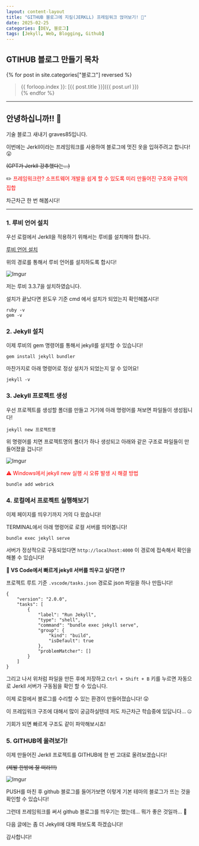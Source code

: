 ```yaml
---
layout: content-layout
title: "GITHUB 블로그에 지킬(JERKLL) 프레임워크 얹어보기! 🥸"
date: 2025-02-25
categories: [DEV, 블로그]
tags: [Jekyll, Web, Blogging, Github]
---
```


## GTIHUB 블로그 만들기 목차

{% for post in site.categories["블로그"] reversed %}
> {{ forloop.index }}: [{{ post.title }}]({{ post.url }})    
{% endfor %}

---

## 안녕하십니까!! 🧐

기술 블로그 새내기 graves85입니다.

이번에는 Jerkll이라는 프레임워크를 사용하여 블로그에 멋진 옷을 입혀주려고 합니다! 😮

~~(GPT가 Jerkll 강추했다는...)~~

✏️ <span style="color: red;">프레임워크란? 소프트웨어 개발을 쉽게 할 수 있도록 미리 만들어진 구조와 규칙의 집합</span>

차근차근 한 번 해봅시다!

---

### 1. 루비 언어 설치

우선 로컬에서 Jerkll을 적용하기 위해서는 루비를 설치해야 합니다.

[루비 언어 설치](https://rubyinstaller.org/)

위의 경로를 통해서 루비 언어를 설치하도록 합시다!

![Imgur](https://i.imgur.com/lU73lxm.png)

저는 루비 3.3.7을 설치하였습니다.

설치가 끝났다면 윈도우 기준 cmd 에서 설치가 되었는지 확인해봅시다!

```
ruby -v
gem -v
```

### 2. Jekyll 설치

이제 루비의 gem 명령어를 통해서 jekyll를 설치할 수 있습니다!

```
gem install jekyll bundler
```

마찬가지로 아래 명령어로 정상 설치가 되었는지 알 수 있어요!

```
jekyll -v
```

### 3. Jekyll 프로젝트 생성

우선 프로젝트를 생성할 폴더를 만들고 거기에 아래 명령어를 쳐보면 파일들이 생성됩니다!

```
jekyll new 프로젝트명
```

위 명령어를 치면 프로젝트명의 폴더가 하나 생성되고 아래와 같은 구조로 파일들이 만들어졌을 겁니다!

![Imgur](https://i.imgur.com/RKZbfue.png)

<span style="color: red;"> ⚠ Windows에서 jekyll new 실행 시 오류 발생 시 해결 방법 </span>

```
bundle add webrick
```

### 4. 로컬에서 프로젝트 실행해보기

이제 페이지를 띄우기까지 거의 다 왔습니다!

TERMINAL에서 아래 명령어로 로컬 서버를 띄어봅니다!

```
bundle exec jekyll serve
```

서버가 정상적으로 구동되었다면 `http://localhost:4000` 이 경로에 접속해서 확인을 해볼 수 있습니다!

**📌 VS Code에서 빠르게 jekyll 서버를 띄우고 싶다면 ⁉️**

프로젝트 루트 기준 `.vscode/tasks.json` 경로로 json 파일을 하나 만듭니다!

```
{
    "version": "2.0.0",
    "tasks": [
        {
            "label": "Run Jekyll",
            "type": "shell",
            "command": "bundle exec jekyll serve",
            "group": {
                "kind": "build",
                "isDefault": true
            },
            "problemMatcher": []
        }
    ]
}
```

그리고 나서 위처럼 파일을 만든 후에 저장하고 `Ctrl + Shift + B` 키를 누르면 자동으로 Jerkll 서버가 구동됨을 확인 할 수 있습니다.

이제 로컬에서 블로그를 수리할 수 있는 환경이 만들어졌습니다! 😲

이 프레임워크 구조에 대해서 많이 궁금하실텐데 저도 차근차근 학습중에 있답니다... 🤐

기회가 되면 빠르게 구조도 같이 파악해보시죠!

### 5. GITHUB에 올려보기!

이제 만들어진 Jerkll 프로젝트를 GITHUB에 한 번 고대로 올려보겠습니다!

~~(제발 한방에 잘 떠라!!!)~~

![Imgur](https://i.imgur.com/jN3LJbQ.png)

PUSH를 마친 후 github 블로그를 들어가보면 이렇게 기본 테마의 블로그가 뜨는 것을 확인할 수 있습니다!

그런데 프레임워크를 써서 github 블로그를 띄우기는 했는데... 뭐가 좋은 것일까... 🤨

다음 글에는 좀 더 Jekyll에 대해 파보도록 하겠습니다!

감사합니다!